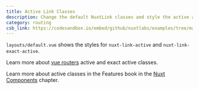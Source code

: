 ```yaml
---
title: Active Link Classes
description: Change the default NuxtLink classes and style the active and exact active classes as well as disable prefetch for a specific link
category: routing
csb_link: https://codesandbox.io/embed/github/nuxtlabs/examples/tree/master/routing/active-link-classes?fontsize=14&hidenavigation=1&module=%2Flayouts%2Fdefault.vue&theme=dark&view=editor
---
```


<example-intro></example-intro>

`layouts/default.vue` shows the styles for `nuxt-link-active` and `nuxt-link-exact-active`.

<base-alert type="next">

Learn more about [vue routers](https://router.vuejs.org/api/#exact-active-class) active and exact active classes.

</base-alert>

<base-alert type="next">

Learn more about active classes in the Features book in the [Nuxt Components](/docs/features/nuxt-components#link-classes) chapter.

</base-alert>

<code-sandbox :src="csb_link"></code-sandbox>

